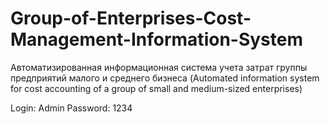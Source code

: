 # Group-of-Enterprises-Cost-Management-Information-System
Автоматизированная информационная система учета затрат группы предприятий малого и среднего бизнеса (Automated information system for cost accounting of a group of small and medium-sized enterprises)

Login: Admin
Password: 1234
